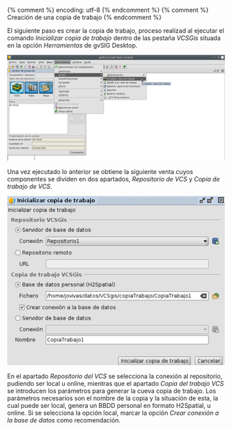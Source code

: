 {% comment %} encoding: utf-8 {% endcomment %}
{% comment %} Creación de una copia de trabajo {% endcomment %} 

El siguiente paso es crear la copia de trabajo, proceso realizad al ejecutar el comando *Inicializar copia de trabajo* dentro de las pestaña *VCSGis* situada en la opción *Herramientas* de gvSIG Desktop.

![crearCT1](creacion_de_copia_de_trabajo_files/17_ini_copia_tra.png)

Una vez ejecutado lo anterior se obtiene la siguiente venta cuyos componentes se dividen en dos apartados, *Repositorio de VCS* y *Copia de trabajo de VCS*.

![crearCT2](creacion_de_copia_de_trabajo_files/18_ini_copia_tra_win.png)

En el apartado *Repositorio del VCS* se selecciona la conexión al repositorio, pudiendo ser local u online, mientras que el apartado *Copia del trabajo VCS* se introducen los parámetros para generar la cueva copia de trabajo. Los parámetros necesarios son el nombre de la copia y la situación de esta, la cual puede ser local, genera un BBDD personal en formato H2Spatial, u online. Si se selecciona la opción local, marcar la opción *Crear conexión a la base de datos* como recomendación.

